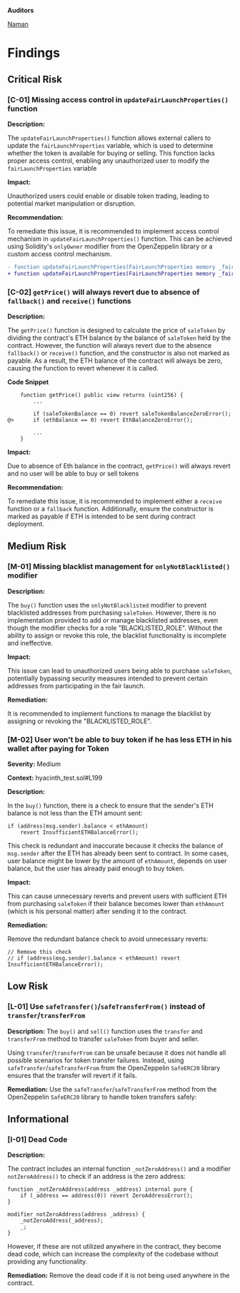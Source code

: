 **Auditors**

[Naman](https://x.com/namx05)

# Findings

## Critical Risk

### [C-01] Missing access control in `updateFairLaunchProperties()` function

**Description:**

The `updateFairLaunchProperties()` function allows external callers to update the `fairLaunchProperties` variable, which is used to determine whether the token is available for buying or selling. This function lacks proper access control, enabling any unauthorized user to modify the `fairLaunchProperties` variable

**Impact:**

Unauthorized users could enable or disable token trading, leading to potential market manipulation or disruption.

**Recommendation:**

To remediate this issue, it is recommended to implement access control mechanism in `updateFairLaunchProperties()` function. This can be achieved using Solidity's `onlyOwner` modifier from the OpenZeppelin library or a custom access control mechanism.

```diff
- function updateFairLaunchProperties(FairLaunchProperties memory _fairLaunchProperties) external returns (bool) {....}
+ function updateFairLaunchProperties(FairLaunchProperties memory _fairLaunchProperties) external onlyOwner returns (bool) {....}
```

### [C-02] `getPrice()` will always revert due to absence of `fallback()` and `receive()` functions

**Description:**

The `getPrice()` function is designed to calculate the price of `saleToken` by dividing the contract's ETH balance by the balance of `saleToken` held by the contract. However, the function will always revert due to the absence `fallback()` or `receive()` function, and the constructor is also not marked as payable. As a result, the ETH balance of the contract will always be zero, causing the function to revert whenever it is called.

**Code Snippet**

```solidity
    function getPrice() public view returns (uint256) {
        ...

        if (saleTokenBalance == 0) revert saleTokenBalanceZeroError();
@>      if (ethBalance == 0) revert EthBalanceZeroError();

        ...
    }
```

**Impact:**

Due to absence of Eth balance in the contract, `getPrice()` will always revert and no user will be able to buy or sell tokens

**Recommendation:**

To remediate this issue, it is recommended to implement either a `receive` function or a `fallback` function. Additionally, ensure the constructor is marked as payable if ETH is intended to be sent during contract deployment.

## Medium Risk

### [M-01] Missing blacklist management for `onlyNotBlacklisted()` modifier

**Description:**

The `buy()` function uses the `onlyNotBlacklisted` modifier to prevent blacklisted addresses from purchasing `saleToken`. However, there is no implementation provided to add or manage blacklisted addresses, even though the modifier checks for a role "BLACKLISTED_ROLE". Without the ability to assign or revoke this role, the blacklist functionality is incomplete and ineffective.

**Impact:**

This issue can lead to unauthorized users being able to purchase `saleToken`, potentially bypassing security measures intended to prevent certain addresses from participating in the fair launch.

**Remediation:**

It is recommended to implement functions to manage the blacklist by assigning or revoking the "BLACKLISTED_ROLE".

### [M-02] User won't be able to buy token if he has less ETH in his wallet after paying for Token

**Severity:** Medium

**Context:** hyacinth_test.sol#L199

**Description:**

In the `buy()` function, there is a check to ensure that the sender's ETH balance is not less than the ETH amount sent:

```solidity
if (address(msg.sender).balance < ethAmount)
    revert InsufficientETHBalanceError();
```

This check is redundant and inaccurate because it checks the balance of `msg.sender` after the ETH has already been sent to contract. In some cases, user balance might be lower by the amount of `ethAmount`, depends on user balance, but the user has already paid enough to buy token.

**Impact:**

This can cause unnecessary reverts and prevent users with sufficient ETH from purchasing `saleToken` if their balance becomes lower than `ethAmount` (which is his personal matter) after sending it to the contract.

**Remediation:**

Remove the redundant balance check to avoid unnecessary reverts:

```solidity
// Remove this check
// if (address(msg.sender).balance < ethAmount) revert InsufficientETHBalanceError();
```

## Low Risk

### [L-01] Use `safeTransfer()`/`safeTransferFrom()` instead of `transfer`/`transferFrom`

**Description:**
The `buy()` and `sell()` function uses the `transfer` and `transferFrom` method to transfer `saleToken` from buyer and seller.

Using `transfer`/`transferFrom` can be unsafe because it does not handle all possible scenarios for token transfer failures. Instead, using `safeTransfer`/`safeTransferFrom` from the OpenZeppelin `SafeERC20` library ensures that the transfer will revert if it fails.

**Remediation:**
Use the `safeTransfer`/`safeTransferFrom` method from the OpenZeppelin `SafeERC20` library to handle token transfers safely:

## Informational

### [I-01] Dead Code

**Description:**

The contract includes an internal function `_notZeroAddress()` and a modifier `notZeroAddress()` to check if an address is the zero address:

```solidity
function _notZeroAddress(address _address) internal pure {
    if (_address == address(0)) revert ZeroAddressError();
}

modifier notZeroAddress(address _address) {
    _notZeroAddress(_address);
    _;
}
```

However, if these are not utilized anywhere in the contract, they become dead code, which can increase the complexity of the codebase without providing any functionality.

**Remediation:**
Remove the dead code if it is not being used anywhere in the contract.
